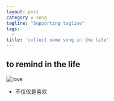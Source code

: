 ```yaml
---
layout: post
category : song
tagline: "Supporting tagline"
tags:
  -
title: 'collect some song in the life'
---
```

to remind in the life
---

![love](http://lkkandsyf.github.com/pictures/life-song.jpg)

<!--more-->

 + 不仅仅是喜欢
